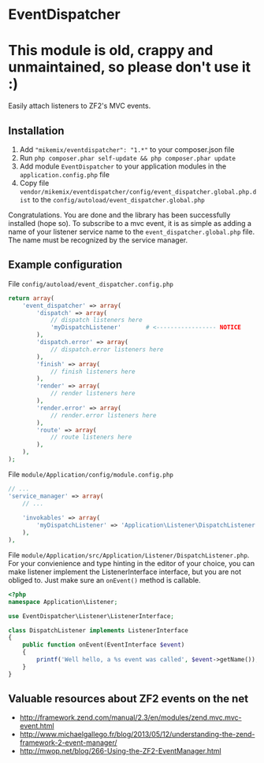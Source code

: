 EventDispatcher
===============

This module is old, crappy and unmaintained, so please don't use it :)
======================================================================

Easily attach listeners to ZF2's MVC events.

Installation
------------

1. Add ```"mikemix/eventdispatcher": "1.*"``` to your composer.json file
2. Run ```php composer.phar self-update && php composer.phar update```
3. Add module ```EventDispatcher``` to your application modules in the ```application.config.php``` file
4. Copy file ```vendor/mikemix/eventdispatcher/config/event_dispatcher.global.php.dist``` to the ```config/autoload/event_dispatcher.global.php```

Congratulations. You are done and the library has been successfully installed (hope so). To subscribe to a mvc event, it is as simple as adding a name of your listener service name to the ```event_dispatcher.global.php``` file. The name must be recognized by the service manager.

Example configuration
---------------------

File ```config/autoload/event_dispatcher.config.php```

```php
return array(
    'event_dispatcher' => array(
        'dispatch' => array(
            // dispatch listeners here
            'myDispatchListener'       # <----------------- NOTICE
        ),
        'dispatch.error' => array(
            // dispatch.error listeners here
        ),
        'finish' => array(
            // finish listeners here
        ),
        'render' => array(
            // render listeners here
        ),
        'render.error' => array(
            // render.error listeners here
        ),
        'route' => array(
            // route listeners here
        ),
    ),
);
```

File ```module/Application/config/module.config.php```

```php
// ...
'service_manager' => array(
    // ...
    
    'invokables' => array(
        'myDispatchListener' => 'Application\Listener\DispatchListener',
    ),
),
```

File ```module/Application/src/Application/Listener/DispatchListener.php```. For your convienience and type hinting in the editor of your choice, you can make listener implement the ListenerInterface interface, but you are not obliged to. Just make sure an ```onEvent()``` method is callable.

```php
<?php
namespace Application\Listener;

use EventDispatcher\Listener\ListenerInterface;

class DispatchListener implements ListenerInterface
{
    public function onEvent(EventInterface $event)
    {
        printf('Well hello, a %s event was called', $event->getName());
    }
}
```


Valuable resources about ZF2 events on the net
----------------------------------------------

   * http://framework.zend.com/manual/2.3/en/modules/zend.mvc.mvc-event.html
   * http://www.michaelgallego.fr/blog/2013/05/12/understanding-the-zend-framework-2-event-manager/
   * http://mwop.net/blog/266-Using-the-ZF2-EventManager.html
